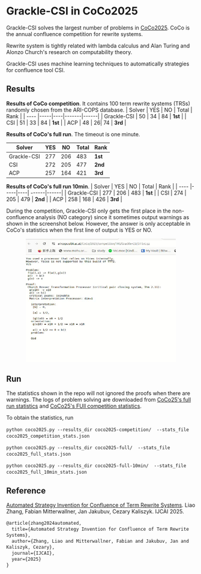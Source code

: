 # Grackle-CSI in CoCo2025

Grackle-CSI solves the largest number of problems in [CoCo2025](https://project-coco.uibk.ac.at/2025/).
CoCo is the annual confluence competition for rewrite systems.

Rewrite system is tightly related with lambda calculus and Alan Turing and Alonzo Church's research on computability theory.

Grackle-CSI uses machine learning techniques to automatically strategies for confluence tool CSI.

## Results

**Results of CoCo competition**.
It contains 100 term rewrite systems (TRSs) randomly chosen from the ARI-COPS database.
| Solver | YES | NO | Total | Rank |
| ---- |-----|----|-------|------|
| Grackle-CSI | 50  | 34 | 84    | **1st** |
| CSI    | 51 | 33  | 84 | **1st** |
| ACP    | 48 | 26| 74   | **3rd** |

**Results of CoCo's full run**.
The timeout is one minute.

| Solver | YES | NO | Total | Rank |
| ---- |-----|----| ------|------|
| Grackle-CSI | 277  | 206 | 483     | **1st** |
| CSI    | 272 | 205  | 477 | **2nd** |
| ACP    | 257 | 164 | 421  | **3rd** |

**Results of CoCo's full run 10min**.
| Solver | YES | NO | Total | Rank |
| ---- |-----|----| ------|------|
| Grackle-CSI | 277  | 206 | 483     | **1st** |
| CSI    | 274 | 205  | 479 | **2nd** |
| ACP    | 258 | 168 | 426  | **3rd** |


During the competition, Grackle-CSI only gets the first place in the non-confluence analysis (NO category) since it sometimes output warnings as shown in the screenshot below. 
However, the answer is only acceptable in CoCo's statistics when the first line of output is YES or NO.

<div align = "center">
<img src = "yes.png" width = "400" height = "330">
</div>


## Run

The statistics shown in the repo will not ignored the proofs when there are warnings.
The logs of problem solving are downloaded from [CoCo25's full run statistics](https://ari-cops.uibk.ac.at/CoCo/2025/full-run/TRS/) and [CoCo25's FUll competition statistics](https://ari-cops.uibk.ac.at/CoCo/2025/full-run/TRS/).

To obtain the statistics, run

`python coco2025.py --results_dir coco2025-competition/  --stats_file  coco2025_competition_stats.json`

`python coco2025.py --results_dir coco2025-full/  --stats_file  coco2025_full_stats.json`

`python coco2025.py --results_dir coco2025-full-10min/  --stats_file  coco2025_full_10min_stats.json`

## Reference



[Automated Strategy Invention for Confluence of Term Rewrite Systems](https://arxiv.org/abs/2505.07270). Liao Zhang, Fabian Mitterwallner, Jan Jakubuv, Cezary Kaliszyk. IJCAI 2025.

```
@article{zhang2024automated,
  title={Automated Strategy Invention for Confluence of Term Rewrite Systems},
  author={Zhang, Liao and Mitterwallner, Fabian and Jakubuv, Jan and Kaliszyk, Cezary},
  journal={IJCAI},
  year={2025}
}
```